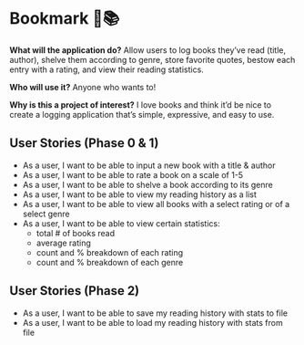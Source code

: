 # Bookmark 🔖📚

**What will the application do?** Allow users to log books they’ve read (title, author), shelve them according to genre,
store favorite quotes, bestow each entry with a rating, and view their reading statistics.

**Who will use it?** Anyone who wants to!

**Why is this a project of interest?** I love books and think it’d be nice to create a logging application that’s 
simple, expressive, and easy to use.

## User Stories (Phase 0 & 1)

- As a user, I want to be able to input a new book with a title & author
- As a user, I want to be able to rate a book on a scale of 1-5️
- As a user, I want to be able to shelve a book according to its genre
- As a user, I want to be able to view my reading history as a list
- As a user, I want to be able to view all books with a select rating or of a select genre
- As a user, I want to be able to view certain statistics:
  - total # of books read
  - average rating
  - count and % breakdown of each rating
  - count and % breakdown of each genre

## User Stories (Phase 2)

- As a user, I want to be able to save my reading history with stats to file
- As a user, I want to be able to load my reading history with stats from file 